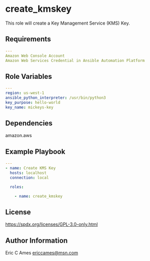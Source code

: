 create_kmskey
=========

This role will create a Key Management Service (KMS) Key.

Requirements
------------
```yaml
---
Amazon Web Console Account
Amazon Web Services Credential in Ansible Automation Platform
```
Role Variables
--------------
```yaml
---
region: us-west-1
ansible_python_interpreter: /usr/bin/python3
key_purpose: hello-world
key_name: mickeys-key
```
Dependencies
------------

amazon.aws

Example Playbook
----------------
```yaml
---
- name: Create KMS Key
  hosts: localhost
  connection: local

  roles:

    - name: create_kmskey
```
License
-------

https://spdx.org/licenses/GPL-3.0-only.html

Author Information
------------------

Eric C Ames
ericcames@msn.com
